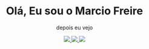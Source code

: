 <div align="center">
   <h1>  Olá, Eu sou o Marcio Freire </h1>
</div>
<div align="center">
 
   <p>depois eu vejo</p>
</div>

<div align="center"> 
   <a href = "mailto:marciofreire99@outlook.com" target="_blank">
    <img src="https://img.shields.io/badge/-Gmail-%23333?style=for-the-badge&logo=gmail&logoColor=purple">
  </a>
  <a href="" target="_blank">
    <img src="https://img.shields.io/badge/-LinkedIn-%230077B5?style=for-the-badge&logo=linkedin&logoColor=purple">
  </a> 
   <a href = "https://marciofreire99.github.io/portifolio-marcio/" target="_blank">
    <img src="https://img.shields.io/badge/-Website-ffffff?style=for-the-badge&logo=circle&logoColor=purple">
</a>
</div>
